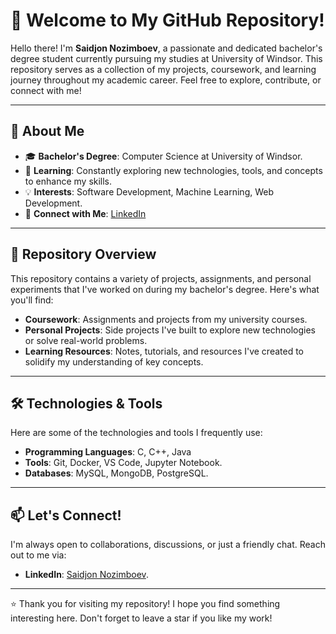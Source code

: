 # 👋 Welcome to My GitHub Repository!

Hello there! I'm **Saidjon Nozimboev**, a passionate and dedicated bachelor's degree student currently pursuing my studies at University of Windsor. This repository serves as a collection of my projects, coursework, and learning journey throughout my academic career. Feel free to explore, contribute, or connect with me!

---

## 🚀 About Me

- 🎓 **Bachelor's Degree**: Computer Science at University of Windsor.
- 🌱 **Learning**: Constantly exploring new technologies, tools, and concepts to enhance my skills.
- 💡 **Interests**: Software Development, Machine Learning, Web Development.
- 🔗 **Connect with Me**: [LinkedIn](https://www.linkedin.com/in/saidjon-nozimboev-21661a28a/)

---

## 📂 Repository Overview

This repository contains a variety of projects, assignments, and personal experiments that I've worked on during my bachelor's degree. Here's what you'll find:

- **Coursework**: Assignments and projects from my university courses.
- **Personal Projects**: Side projects I've built to explore new technologies or solve real-world problems.
- **Learning Resources**: Notes, tutorials, and resources I've created to solidify my understanding of key concepts.

---

## 🛠️ Technologies & Tools

Here are some of the technologies and tools I frequently use:

- **Programming Languages**: C, C++, Java
- **Tools**: Git, Docker, VS Code, Jupyter Notebook.
- **Databases**: MySQL, MongoDB, PostgreSQL.

---

## 📫 Let's Connect!

I'm always open to collaborations, discussions, or just a friendly chat. Reach out to me via:

- **LinkedIn**: [Saidjon Nozimboev](https://www.linkedin.com/in/saidjon-nozimboev-21661a28a/).
---

⭐️ Thank you for visiting my repository! I hope you find something interesting here. Don't forget to leave a star if you like my work! 
